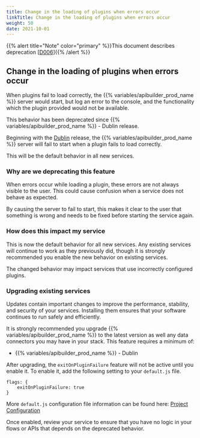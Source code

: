 ```yaml
---
title: Change in the loading of plugins when errors occur
linkTitle: Change in the loading of plugins when errors occur
weight: 50
date: 2021-10-01
---
```


{{% alert title="Note" color="primary" %}}This document describes deprecation \[[D006](/docs/deprecations/#D006)\]{{% /alert %}}

## Change in the loading of plugins when errors occur

When plugins fail to load correctly, the {{% variables/apibuilder_prod_name %}} server would start, but log an error to the console, and the functionality which the plugin provided would not be available.

This behavior has been deprecated since {{% variables/apibuilder_prod_name %}} - Dublin release.

Beginning with the [Dublin](/docs/release_notes/standalone_-_31_august_2018/) release, the {{% variables/apibuilder_prod_name %}} server will fail to start when a plugin fails to load correctly.

This will be the default behavior in all new services.

### Why are we deprecating this feature

When errors occur while loading a plugin, these errors are not always visible to the user. This could cause confusion when a service does not behave as expected.

By causing the server to fail to start, this makes it clear to the user that something is wrong and needs to be fixed before starting the service again.

### How does this impact my service

This is now the default behavior for all new services. Any existing services will continue to work as they previously did, though it is strongly recommended you enable the new behavior on existing services.

The changed behavior may impact services that use incorrectly configured plugins.

### Upgrading existing services

Updates contain important changes to improve the performance, stability, and security of your services. Installing them ensures that your software continues to run safely and efficiently.

It is strongly recommended you upgrade {{% variables/apibuilder_prod_name %}} to the latest version as well any data connectors you may have in your stack. This feature requires a minimum of:

* {{% variables/apibuilder_prod_name %}} - Dublin

After upgrading, the `exitOnPluginFailure` feature will not be active until you enable it. To enable it, add the following setting to your `default.js` file.

```
flags: {
    exitOnPluginFailure: true
}
```

More `default.js` configuration file information can be found here: [Project Configuration](/docs/developer_guide/project/configuration/project_configuration/#flags)

Once enabled, review your service to ensure that you have no logic in your flows or APIs that depends on the deprecated behavior.
